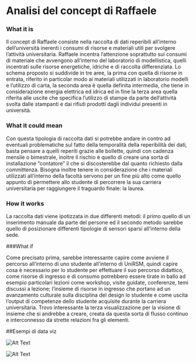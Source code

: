 # Analisi del concept di Raffaele

### What it is

Il concept di Raffaele consiste nella raccolta di dati reperibili all’interno dell’università inerenti i consumi di risorse e materiali utili per svolgere l’attività universitaria. Raffaele incentra l’attenzione soprattutto sui consumi di materiale che avvengono all’interno del laboratorio di modellistica, quelli incentrati sulle risorse energetiche, idriche e di raccolta differenziata.
Lo schema proposto si suddivide in tre aree, la prima con quella di risorse in entrata, riferito in particolar modo ai materiali utilizzati in laboratorio modelli e l’utilizzo di carta, la seconda area è quella definita intermedia, che tiene in considerazione energia elettrica ed idrica ed in fine la terza area quella riferita alle uscite che specifica l’utilizzo di stampe da parte dell’attività svolta dalle stampanti e dai rifiuti prodotti  dagli individui presenti in università.


### What it could mean

Con questa tipologia di raccolta dati si potrebbe andare in contro ad eventuali problematiche sul fatto della temporalità della reperibilità dei dati, basta pensare a quelli reperiti grazie alle bollette, quindi con cadenza mensile o bimestrale, inoltre il rischio è quello di creare una sorta di installazione “contatore” il che si discosterebbe dal quanto richiesto dalla committenza. Bisogna inoltre tenere in considerazione che i materiali utilizzati all’interno della facoltà servono per un fine più alto come quello appunto di permettere allo studente di percorrere la sua carriera universitaria per raggiungere il traguardo finale: la laurea.


### How it works

La raccolta dati viene ipotizzata in due differenti metodi: il primo quello di un inserimento manuale da parte del persone ed il secondo metodo sarebbe quello di posizionare differenti tipologie di sensori sparsi all’interno della sede.


###What if

Come precisato prima, sarebbe interessante capire come avviene il percorso all’interno di uno studente all’interno di UniRSM, quindi capire cosa è necessario per lo studente per effettuare il suo percorso didattico, come risorse di ingresso e di consumo potrebbero essere tirate in ballo ad esempio particolari lezioni come workshop, visite guidate, conferenze, temi discussi a lezione; l’insieme di risorse in ingresso che portano ad un avanzamento culturale sulla disciplina del design lo studente e come uscita l’output di competenze dello studente acquisite durante la carriera universitaria.
Trovo interessante la terza visualizzazione per la visione di insieme che si andrebbe a creare, creata da questa sorta di flusso continuo e interconnesso da strette relazioni fra gli elementi.

##Esempi di data viz

![Alt Text](http://i.imgur.com/cwNYPUJ.jpg)


![Alt Text](http://i.imgur.com/GE3Rvjg.gif)
